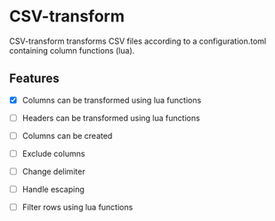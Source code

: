 # CSV-transform

CSV-transform transforms CSV files according to a configuration.toml containing column functions (lua).

## Features
- [x] Columns can be transformed using lua functions 
- [ ] Headers can be transformed using lua functions
- [ ] Columns can be created
- [ ] Exclude columns
- [ ] Change delimiter
- [ ] Handle escaping
- [ ] Filter rows using lua functions

